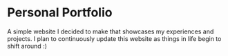 # Personal Portfolio

A simple website I decided to make that showcases my experiences and projects. I plan to continuously update this website as things in life begin to shift around :)
